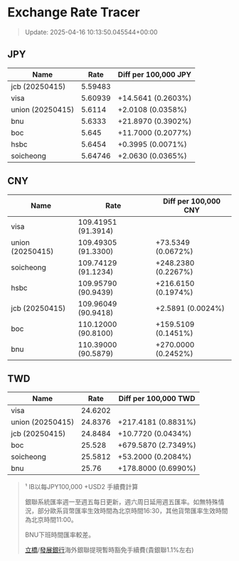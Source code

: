 # Exchange Rate Tracer

> Update: 2025-04-16 10:13:50.045544+00:00

## JPY

| Name             |    Rate | Diff per 100,000 JPY   |
|------------------|---------|------------------------|
| jcb (20250415)   | 5.59483 |                        |
| visa             | 5.60939 | +14.5641 (0.2603%)     |
| union (20250415) | 5.6114  | +2.0108 (0.0358%)      |
| bnu              | 5.6333  | +21.8970 (0.3902%)     |
| boc              | 5.645   | +11.7000 (0.2077%)     |
| hsbc             | 5.6454  | +0.3995 (0.0071%)      |
| soicheong        | 5.64746 | +2.0630 (0.0365%)      |

## CNY

| Name             | Rate                | Diff per 100,000 CNY   |
|------------------|---------------------|------------------------|
| visa             | 109.41951	(91.3914) |                        |
| union (20250415) | 109.49305	(91.3300) | +73.5349 (0.0672%)     |
| soicheong        | 109.74129	(91.1234) | +248.2380 (0.2267%)    |
| hsbc             | 109.95790	(90.9439) | +216.6150 (0.1974%)    |
| jcb (20250415)   | 109.96049	(90.9418) | +2.5891 (0.0024%)      |
| boc              | 110.12000	(90.8100) | +159.5109 (0.1451%)    |
| bnu              | 110.39000	(90.5879) | +270.0000 (0.2452%)    |

## TWD

| Name             |    Rate | Diff per 100,000 TWD   |
|------------------|---------|------------------------|
| visa             | 24.6202 |                        |
| union (20250415) | 24.8376 | +217.4181 (0.8831%)    |
| jcb (20250415)   | 24.8484 | +10.7720 (0.0434%)     |
| boc              | 25.528  | +679.5870 (2.7349%)    |
| soicheong        | 25.5812 | +53.2000 (0.2084%)     |
| bnu              | 25.76   | +178.8000 (0.6990%)    |


> ¹ IB以每JPY100,000 +USD2 手續費計算
>
> 銀聯系統匯率週一至週五每日更新，週六周日延用週五匯率。如無特殊情況，部分歐系貨幣匯率生效時間為北京時間16:30，其他貨幣匯率生效時間為北京時間11:00。
>
> BNU下班時間匯率較差。
>
> [立橋](https://www.wlbank.com.mo/uploads/ueditor/file/20181211/1544536513900230.pdf)/[發展銀行](https://www.mdb.com.mo/Service_Charges_20230728.pdf)海外銀聯提現暫時豁免手續費(貴銀聯1.1%左右)

